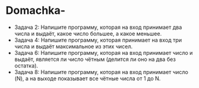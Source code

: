 # Domachka-
 * Задача 2: Напишите программу, которая на вход принимает два числа и выдаёт, какое число большее, а какое меньшее.
 * Задача 4: Напишите программу, которая принимает на вход три числа и выдаёт максимальное из этих чисел.
 * Задача 6: Напишите программу, которая на вход принимает число и выдаёт, является ли число чётным (делится ли оно на два без остатка).
 * Задача 8: Напишите программу, которая на вход принимает число (N), а на выходе показывает все чётные числа от 1 до N.
